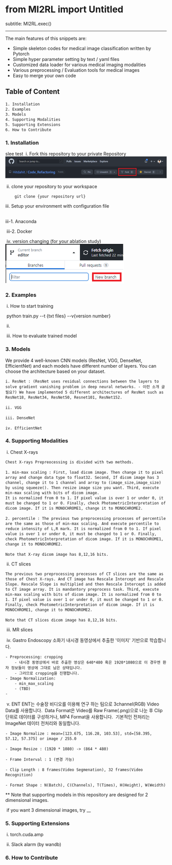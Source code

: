 # from MI2RL import Untitled

subtitle: MI2RL.exec()

---

The main features of this snippets are:

- Simple skeleton codes for medical image classification written by Pytorch
- Simple hyper parameter setting by text / yaml files
- Customized data loader for various medical imaging modalities
- Various preprocessing / Evaluation tools for medical images
- Easy to merge your own code 

## Table of Content

	1. Installation
 	2. Examples
 	3. Models
 	4. Supporting Modalities
 	5. Supporting Extensions
 	6. How to Contribute

### 1. Installation
slee test
​	i. Fork this repository to your private Repository
		![캡처](/imgs/fork.png)

​	ii. clone your repository to your workspace
		
		git clone {your repository url}

   iii. Setup your environment with configuration file

​		
	   iii-1. Anaconda

​		iii-2. Docker

​	iv. version changing (for your ablation study)
	![캡처](/imgs/for_ablation.png)


### 2. Examples

​	i. How to start training

​		python train.py --t {txt files} --v{version number}

​	ii. 

​	iii. How to evaluate trained model 

### 3. Models
We provide 4 well-known CNN models (ResNet, VGG, DenseNet, EfficientNet) and each models have different number of layers. You can choose the architecture based on your dataset.

    i. ResNet : (ResNet uses residual connections between the layers to solve gradient vanishing problem in deep neural networks. - 이런 소개 글 필요?) We have implemented 5 different architectures of ResNet such as ResNet18, ResNet34, ResNet50, Resnet101, ResNet152. 

    ii. VGG

    iii. DenseNet

    iv. EfficientNet

### 4. Supporting Modalities

​	i. Chest X-rays

	Chest X-rays Prepreocessing is divided with two methods.

	1. min-max scaling : First, load dicom image. Then change it to pixel array and change data type to float32. Second, If dicom image has 3 channel, change it to 1 channel and array to (image_size,image_size) by using squeeze(). Then resize image size you want. Third, execute min-max scaling with bits of dicom image.
	It is normalized from 0 to 1. If pixel value is over 1 or under 0, it must be changed to 1 or 0. Finally, check PhotometricInterpretation of dicom image. If it is MONOCHROME1, change it to MONOCHROME2.

	2. percentile : The previous two preprocessing processes of percentile are the same as those of min-max scaling. And execute percentile to reduce intensity of L,R mark. It is normalized from 0 to 1. If pixel value is over 1 or under 0, it must be changed to 1 or 0. Finally, check PhotometricInterpretation of dicom image. If it is MONOCHROME1, change it to MONOCHROME2.

	Note that X-ray dicom image has 8,12,16 bits.

​	ii. CT slices

	The previous two preprocessing precesses of CT slices are the same as those of Chest X-rays. And CT image has Rescale Intercept and Rescale Slope. Rescale Slope is multiplied and then Rescale Intercept is added to CT image array. It is mandantory preprocess task. Third, execute min-max scaling with bits of dicom image. It is normalized from 0 to 1. If pixel value is over 1 or under 0, it must be changed to 1 or 0. Finally, check PhotometricInterpretation of dicom image. If it is MONOCHROME1, change it to MONOCHROME2.

	Note that CT slices dicom image has 8,12,16 bits.

​	iii. MR slices

​	iv. Gastro Endoscopy
	소화기 내시경 동영상에서 추출한 '이미지' 기반으로 학습합니다.

	- Preprocessing: cropping
    	- 내시경 동영상에서 바로 추출한 영상은 640*480 혹은 1920*1080으로 이 경우엔 환자 정보들이 영상에 그대로 남은 상태입니다.
    	- 그러므로 cropping을 진행합니다.
  	- Image Normalization: 
    	- min_max_scaling 
    	- (TBD)
  	- 
	
​	v. ENT
    ENT는 수술장 비디오를 이용해 연구 하는 팀으로 3channel(RGB) Video Data를 사용합니다. 
​    Data Format은 Video를 Raw Frame(.png)으로 나눈 후 Clip 단위로 데이터를 구성하거나, MP4 Format을 사용합니다.
​    기본적인 전처리는 ImageNet 데이터 전처리와 동일합니다. 

    - Image Normalize : mean=[123.675, 116.28, 103.53], std=[58.395, 57.12, 57.375] or image / 255.0
    
    - Image Resize : (1920 * 1080) -> (864 * 480) 

    - Frame Interval : 1 (변경 가능)

    - Clip Length : 8 frames(Video Segmenation), 32 frames(Video Recognition) 

    - Format Shape : N(Batch), C(Channels), T(Times), H(Height), W(Weidth)

** Note that supporting models in this repository are designed for 2 dimensional images.

​	if you want 3 dimensional images, try __

### 5. Supporting Extensions

​	i. torch.cuda.amp

​	ii. Slack alarm (by wandb)

### 6. How to Contribute 

​        


